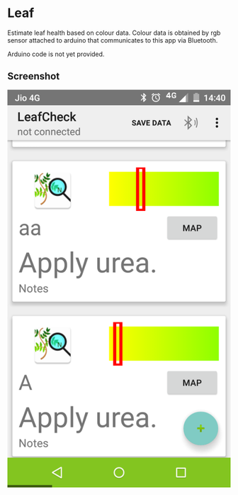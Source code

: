 # Leaf
Estimate leaf health based on colour data. Colour data is obtained by rgb sensor attached to arduino that communicates to this app via Bluetooth.

Arduino code is not yet provided.

## Screenshot

![Screenshot](https://github.com/bobatnet/Leaf/blob/master/Screenshot.png "Screenshot")
